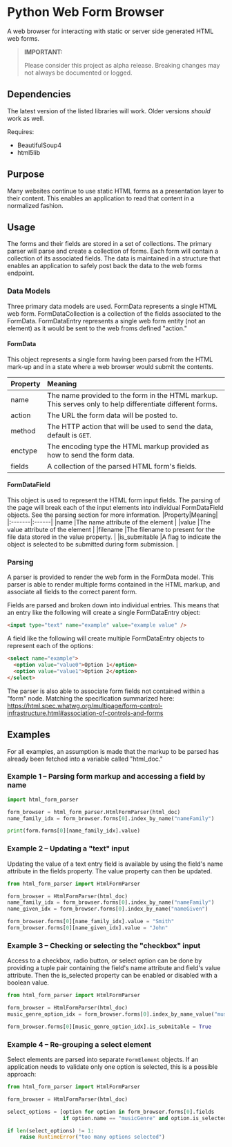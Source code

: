 # Python Web Form Browser
A web browser for interacting with static or server side generated HTML web forms.

> **IMPORTANT:**
>
> Please consider this project as alpha release. Breaking changes may not always be documented or logged.

## Dependencies
The latest version of the listed libraries will work. Older versions *should* work as well. 

Requires:

* BeautifulSoup4
* html5lib

## Purpose
Many websites continue to use static HTML forms as a presentation layer to their content. This enables an application to read that content in a normalized fashion.

## Usage
The forms and their fields are stored in a set of collections. The primary parser will parse and create a collection of forms. Each form will contain a collection of its associated fields. The data is maintained in a structure that enables an application to safely post back the data to the web forms endpoint.

### Data Models
Three primary data models are used. FormData represents a single HTML web form. FormDataCollection is a collection of the fields associated to the FormData. FormDataEntry represents a single web form entity (not an element) as it would be sent to the web froms defined "action."

#### FormData
This object represents a single form having been parsed from the HTML mark-up and in a state where a web browser would submit the contents.

|Property |Meaning |
|:--------|:-------|
|name |The name provided to the form in the HTML markup. This serves only to help differentiate different forms. |
|action |The URL the form data will be posted to. |
|method |The HTTP action that will be used to send the data, default is `GET`. |
|enctype |The encoding type the HTML markup provided as how to send the form data. |
|fields |A collection of the parsed HTML form's fields. |

#### FormDataField
This object is used to represent the HTML form input fields. The parsing of the page will break each of the input elements into individual FormDataField objects. See the parsing section for more information.
|Property|Meaning|
|:-------|:------|
|name |The name attribute of the element |
|value |The value attribute of the element |
|filename |The filename to present for the file data stored in the value property. |
|is_submitable |A flag to indicate the object is selected to be submitted during form submission. |

### Parsing
A parser is provided to render the web form in the FormData model. This parser is able to render multiple forms contained in the HTML markup, and associate all fields to the correct parent form.

Fields are parsed and broken down into individual entries.
This means that an entry like the following will create a single FormDataEntry object:
```html
<input type="text" name="example" value="example value" />
```

A field like the following will create multiple FormDataEntry objects to represent each of the options:
```html
<select name="example">
  <option value="value0">Option 1</option>
  <option value="value1">Option 2</option>
</select>
```

The parser is also able to associate form fields not contained within a "form" node. Matching the specification summarized here: https://html.spec.whatwg.org/multipage/form-control-infrastructure.html#association-of-controls-and-forms

## Examples
For all examples, an assumption is made that the markup to be parsed has already been fetched into a variable called "html_doc."

### Example 1 &ndash; Parsing form markup and accessing a field by name
```python
import html_form_parser

form_browser = html_form_parser.HtmlFormParser(html_doc)
name_family_idx = form_browser.forms[0].index_by_name("nameFamily")

print(form.forms[0][name_family_idx].value)
```


### Example 2 &ndash; Updating a "text" input
Updating the value of a text entry field is available by using the field's name attribute in the fields property. The value property can then be updated.
```python
from html_form_parser import HtmlFormParser

form_browser = HtmlFormParser(html_doc)
name_family_idx = form_browser.forms[0].index_by_name("nameFamily")
name_given_idx = form_browser.forms[0].index_by_name("nameGiven")

form_browser.forms[0][name_family_idx].value = "Smith"
form_browser.forms[0][name_given_idx].value = "John"
```

### Example 3 &ndash; Checking or selecting the "checkbox" input
Access to a checkbox, radio button, or select option can be done by providing a tuple pair containing the field's name attribute and field's value attribute. Then the is_selected property can be enabled or disabled with a boolean value.
```python
from html_form_parser import HtmlFormParser

form_browser = HtmlFormParser(html_doc)
music_genre_option_idx = form_browser.forms[0].index_by_name_value("musicGenre", "Classical")

form_browser.forms[0][music_genre_option_idx].is_submitable = True
```

### Example 4 &ndash; Re-grouping a select element
Select elements are parsed into separate `FormElement` objects. If an application needs to validate only one option is selected, this is a possible approach:
```python
from html_form_parser import HtmlFormParser

form_browser = HtmlFormParser(html_doc)

select_options = [option for option in form_browser.forms[0].fields
                  if option.name == "musicGenre" and option.is_selected]

if len(select_options) != 1:
    raise RuntimeError("too many options selected")
```
